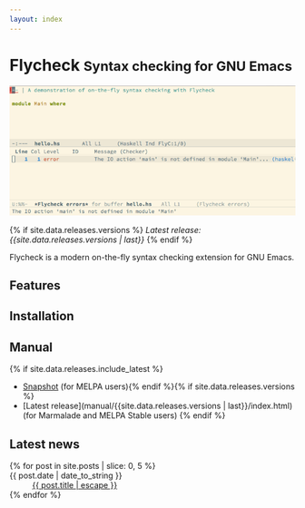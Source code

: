 ```yaml
---
layout: index
---
```


Flycheck <small>Syntax checking for GNU Emacs</small>
=====================================================

[![Flycheck screencast](images/screencast.gif)](images/screencast.gif)

{% if site.data.releases.versions %}
*Latest release: {{site.data.releases.versions | last}}*
{% endif %}

Flycheck is a modern on-the-fly syntax checking extension for GNU Emacs.

Features
--------

Installation
------------

Manual
------

{% if site.data.releases.include_latest %}
- [Snapshot](manual/latest/index.html) (for MELPA users){% endif %}{% if site.data.releases.versions %}
- [Latest release](manual/{{site.data.releases.versions | last}}/index.html) (for
Marmalade and MELPA Stable users)
{% endif %}

Latest news
-----------

<div class="post-list">
<dl>
{% for post in site.posts | slice: 0, 5 %}
<dt>{{ post.date | date_to_string }}</dt>
<dd><a href="{{site.baseurl}}{{post.url}}">{{ post.title | escape }}</a></dd>
{% endfor %}
</dl>
</div>
